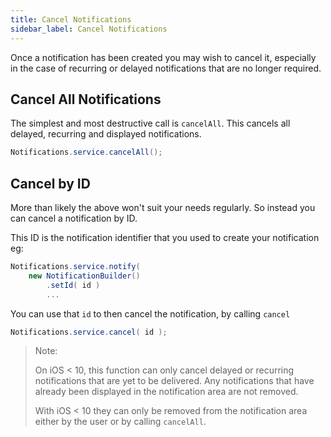 ```yaml
---
title: Cancel Notifications
sidebar_label: Cancel Notifications
---
```


Once a notification has been created you may wish to cancel it, especially in the case of 
recurring or delayed notifications that are no longer required.

## Cancel All Notifications

The simplest and most destructive call is `cancelAll`. This cancels all delayed, recurring 
and displayed notifications.

```actionscript
Notifications.service.cancelAll();
```


## Cancel by ID

More than likely the above won't suit your needs regularly. So instead you can cancel a 
notification by ID. 

This ID is the notification identifier that you used to create your notification eg:

```actionscript
Notifications.service.notify(
	new NotificationBuilder()
		.setId( id )
		...
```

You can use that `id` to then cancel the notification, by calling `cancel`


```actionscript
Notifications.service.cancel( id );
```

>
> Note:
> 
> On iOS < 10, this function can only cancel delayed or recurring notifications that 
> are yet to be delivered. Any notifications that have already been displayed in the 
> notification area are not removed.
>
> With iOS < 10 they can only be removed from the notification area either by the
> user or by calling `cancelAll`.
>




